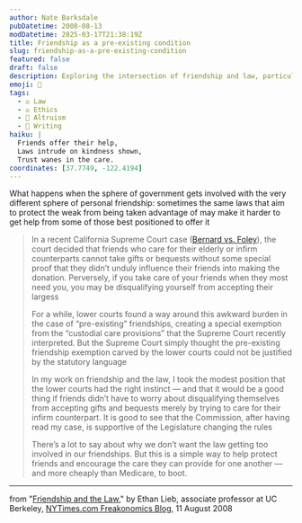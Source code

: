 ```yaml
---
author: Nate Barksdale
pubDatetime: 2008-08-13
modDatetime: 2025-03-17T21:38:19Z
title: Friendship as a pre-existing condition
slug: friendship-as-a-pre-existing-condition
featured: false
draft: false
description: Exploring the intersection of friendship and law, particularly in caregiving and gifts.
emoji: 🤝
tags:
  - ⚖️ Law
  - ⚖️ Ethics
  - 🤝 Altruism
  - 📝 Writing
haiku: |
  Friends offer their help,  
  Laws intrude on kindness shown,  
  Trust wanes in the care.
coordinates: [37.7749, -122.4194]
---
```


What happens when the sphere of government gets involved with the very different sphere of personal friendship: sometimes the same laws that aim to protect the weak from being taken advantage of may make it harder to get help from some of those best positioned to offer it

> In a recent California Supreme Court case ([Bernard vs. Foley](https://www.google.com/search?q=%22Bernard%20vs.%20Foley%22%20bulk.resource.org)), the court decided that friends who care for their elderly or infirm counterparts cannot take gifts or bequests without some special proof that they didn’t unduly influence their friends into making the donation. Perversely, if you take care of your friends when they most need you, you may be disqualifying yourself from accepting their largess
>
> For a while, lower courts found a way around this awkward burden in the case of “pre-existing” friendships, creating a special exemption from the “custodial care provisions” that the Supreme Court recently interpreted. But the Supreme Court simply thought the pre-existing friendship exemption carved by the lower courts could not be justified by the statutory language
>
> In my work on friendship and the law, I took the modest position that the lower courts had the right instinct — and that it would be a good thing if friends didn’t have to worry about disqualifying themselves from accepting gifts and bequests merely by trying to care for their infirm counterpart. It is good to see that the Commission, after having read my case, is supportive of the Legislature changing the rules
>
> There’s a lot to say about why we don’t want the law getting too involved in our friendships. But this is a simple way to help protect friends and encourage the care they can provide for one another — and more cheaply than Medicare, to boot.

---

from "[Friendship and the Law](http://freakonomics.blogs.nytimes.com/2008/08/11/friendship-and-the-law-a-guest-post/)," by Ethan Lieb, associate professor at UC Berkeley, [NYTimes.com Freakonomics Blog](http://freakonomics.blogs.nytimes.com/2008/08/11/friendship-and-the-law-a-guest-post/), 11 August 2008
